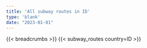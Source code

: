 ```yaml
---
title: 'All subway routes in ID'
type: 'blank'
date: "2023-01-01"
---
```


{{< breadcrumbs >}}
{{< subway_routes country=ID >}}
